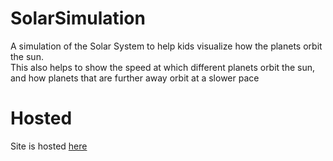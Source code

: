 # SolarSimulation
A simulation of the Solar System to help kids visualize how the planets orbit the sun.
<br>
This also helps to show the speed at which different planets orbit the sun, and how planets that are further away orbit at a slower pace

# Hosted
Site is hosted [here](https://bytesizedlaw.github.io/SolarSimulation/)
